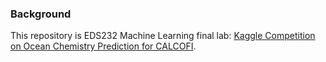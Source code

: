 ### Background

This repository is EDS232 Machine Learning final lab: [Kaggle Competition on Ocean Chemistry Prediction for CALCOFI](https://www.kaggle.com/competitions/copy-of-eds-232-ocean-chemistry-prediction-for/team).  
